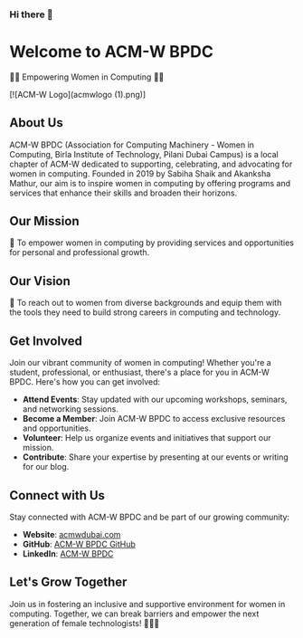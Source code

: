 ### Hi there 👋

# Welcome to ACM-W BPDC

👩‍💻 Empowering Women in Computing 👩‍💼

[![ACM-W Logo](acmwlogo (1).png)]



## About Us

ACM-W BPDC (Association for Computing Machinery - Women in Computing, Birla Institute of Technology, Pilani Dubai Campus) is a local chapter of ACM-W dedicated to supporting, celebrating, and advocating for women in computing. Founded in 2019 by Sabiha Shaik and Akanksha Mathur, our aim is to inspire women in computing by offering programs and services that enhance their skills and broaden their horizons.

## Our Mission

🌟 To empower women in computing by providing services and opportunities for personal and professional growth.

## Our Vision

🚀 To reach out to women from diverse backgrounds and equip them with the tools they need to build strong careers in computing and technology.

## Get Involved

Join our vibrant community of women in computing! Whether you're a student, professional, or enthusiast, there's a place for you in ACM-W BPDC. Here's how you can get involved:

- **Attend Events**: Stay updated with our upcoming workshops, seminars, and networking sessions.
- **Become a Member**: Join ACM-W BPDC to access exclusive resources and opportunities.
- **Volunteer**: Help us organize events and initiatives that support our mission.
- **Contribute**: Share your expertise by presenting at our events or writing for our blog.

## Connect with Us

Stay connected with ACM-W BPDC and be part of our growing community:

- **Website**: [acmwdubai.com](https://acmwdubai.com)
- **GitHub**: [ACM-W BPDC GitHub](https://github.com/acm-w-bpdc)
- **LinkedIn**: [ACM-W BPDC](https://www.linkedin.com/company/acm-w-bpdc)

## Let's Grow Together

Join us in fostering an inclusive and supportive environment for women in computing. Together, we can break barriers and empower the next generation of female technologists! 💪👩‍💻
